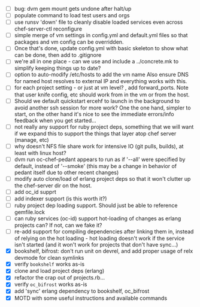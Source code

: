 - [ ] bug: dvm gem mount gets undone after halt/up
- [ ] populate command to load test users and orgs
- [ ] use runsv 'down' file to cleanly disable loaded services even
      across chef-server-ctl reconfigure
- [ ] simple merge of vm settings in config.yml and default.yml files so that
      packages and vm config can be overridden.
- [ ] Once that's done, update config.yml  with basic skeleton to show what can be done,
      then add to .gitignore
- [ ] we're all in one place - can we use and include a ../concrete.mk
      to simplify keeping things up to date?
- [ ] option to auto-modify /etc/hosts to add the vm name
      Also ensure DNS for named host resolves to external IP and
      everything works with this.
- [ ] for each project setting - or just at vm level? , add forward_ports. Note that user
      knife config, etc should work from in the vm or from the host.
- [ ] Should we default quickstart ercehf to launch in the background to
      avoid another ssh session for more work? One the one hand, simpler
      to start, on the other hand it's nice to see the immediate errors/info
      feedback when you get started...
- [ ] not really any support for ruby project deps, something that we
      will want if we expand this to support the things that layer atop chef
      server (manage, etc)
- [ ] why doesn't NFS file share work for intensive IO (git pulls,
      builds), at least with linux host?
- [ ] dvm run oc-chef-pedant appears to run as if '--all' were specified
      by default, instead of '--smoke' (this may be a change in behavior
      of pedant itself due to other recent changes)
- [ ] modify auto clone/load of erlang project deps so that it won't clutter up
      the chef-server dir on the host.
- [ ] add oc_id supprt
- [ ] add indexer support (is this worth it?)
- [ ] ruby project dep loading support. Should just be able to reference
      gemfile.lock
- [ ] can ruby services (oc-id) support hot-loading of changes as erlang
      projects can? If not, can we fake it?
- [ ] re-add support for compiling dependencies after linking them in,
      instead of relying on the hot loading - hot loading doesn't work
      if the service isn't started (and it won't work for projects that
      don't have sync...)
- [x] bookshelf, bifrost: don't run unit on devrel, and add proper usage
      of relx devmode for clean symlinks
- [x] verify `bookshelf` works as-is
- [x] clone and load project deps (erlang)
- [x] refactor the crap out of projects.rb...
- [x] verify `oc_bifrost` works as-is
- [x] add 'sync' erlang dependency to bookshelf, oc_bifrost
- [x] MOTD with some useful instructions and available commands
